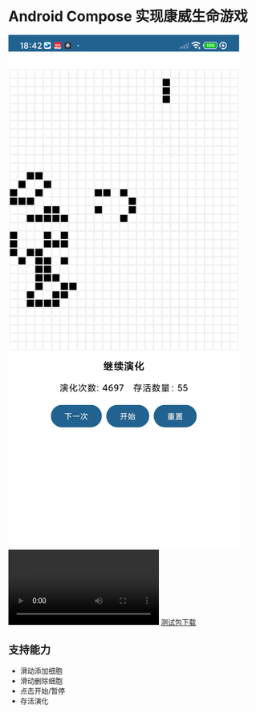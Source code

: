 # Android Compose 实现康威生命游戏

![截图预览.png](resources/img.png)
![视频预览](resources/ConveyGamePreview.mp4)
[测试包下载](./app-debug.apk)

## 支持能力

- 滑动添加细胞
- 滑动删除细胞
- 点击开始/暂停
- 存活演化

